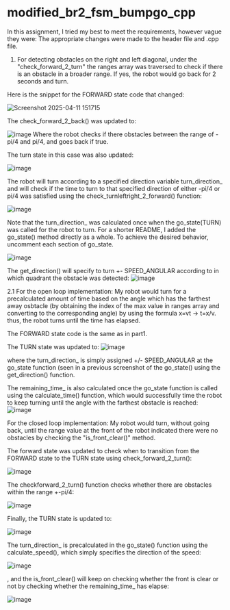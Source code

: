 # modified_br2_fsm_bumpgo_cpp

In this assignment, I tried my best to meet the requirements, however vague they were:
The appropriate changes were made to the header file and .cpp file.
  
1. For detecting obstacles on the right and left diagonal, under the "check_forward_2_turn" the ranges array was traversed to check if there is an obstacle in a broader range. If yes, the robot would go back for 2 seconds and turn.

Here is the snippet for the FORWARD state code that changed: 
  
![Screenshot 2025-04-11 151715](https://github.com/user-attachments/assets/c234ec09-7f10-4e94-b8bc-4300a9b0aa67)

The check_forward_2_back() was updated to:

![image](https://github.com/user-attachments/assets/a072548f-122e-4ea7-a737-3f15e397d030)
Where the robot checks if there obstacles between the range of -pi/4 and pi/4, and goes back if true.

The turn state in this case was also updated:

![image](https://github.com/user-attachments/assets/f302cb67-2b08-408a-a662-e7e5c8e27024)

The robot will turn according to a specified direction variable turn_direction_ and will check if the time to turn to that specified direction of either -pi/4 or pi/4 was satisfied using the check_turnleftright_2_forward() function:

![image](https://github.com/user-attachments/assets/164e4d7f-80af-4520-ad54-c5e44711c9f2)

Note that the turn_direction_ was calculated once when the go_state(TURN) was called for the robot to turn. For a shorter README, I added the go_state() method directly as a whole. To achieve the desired behavior,
uncomment each section of go_state.

![image](https://github.com/user-attachments/assets/747db8ef-7060-4304-89ea-d76ed2ba62e8)

The get_direction() will specify to turn +- SPEED_ANGULAR according to in which quadrant the obstacle was detected:
![image](https://github.com/user-attachments/assets/7885c607-533a-4a98-af37-249a157035bf)

2.1 For the open loop implementation:
  My robot would turn for a precalculated amount of time based on the angle which has the farthest away osbtacle (by obtaining the index of the max value in ranges array and converting to the corresponding angle)   by using the formula x=vt -> t=x/v. thus, the robot turns until the time has elapsed. 

  The FORWARD state code is the same as in part1.

  The TURN state was updated to:
  ![image](https://github.com/user-attachments/assets/f93e5ad0-6a94-4a8f-a39d-2f59e530f6d5)

  where the turn_direction_ is simply assigned +/- SPEED_ANGULAR at the go_state function (seen in a previous screenshot of the go_state() using the get_direction() function.

  The remaining_time_ is also calculated once the go_state function is called using the calculate_time() function, which would successfully time the robot to keep turning until the angle with the farthest obstacle
  is reached:
  ![image](https://github.com/user-attachments/assets/fb23ec50-b96d-43a8-bbbe-c4735f86147a)

For the closed loop implementation: 
  My robot would turn, without going back, until the range value at the front of the robot indicated there were no obstacles by checking the "is_front_clear()" method.
 
  The forward state was updated to check when to transition from the FORWARD state to the TURN state using check_forward_2_turn():
  
  ![image](https://github.com/user-attachments/assets/21477e04-be84-4973-be05-7f33a175c880)

  The checkforward_2_turn() function checks whether there are obstacles within the range +-pi/4:

  ![image](https://github.com/user-attachments/assets/d9ffd936-349e-45bd-8da2-63b881cc6a34)

  Finally, the TURN state is updated to:

  ![image](https://github.com/user-attachments/assets/3ff098b8-d099-4f21-bcc6-1d4c5a902dd8)


  The turn_direction_ is precalculated in the go_state() function using the calculate_speed(), which simply specifies the direction of the speed:
  
  ![image](https://github.com/user-attachments/assets/7bb6e477-2cd0-4075-a462-dfa4aa2c1849)

  , and the is_front_clear() will keep on checking whether the front is clear or not by checking whether the remaining_time_ has elapse:

  ![image](https://github.com/user-attachments/assets/8bf81af6-1d7f-4d0c-bb5c-b1fe0e94c904)
